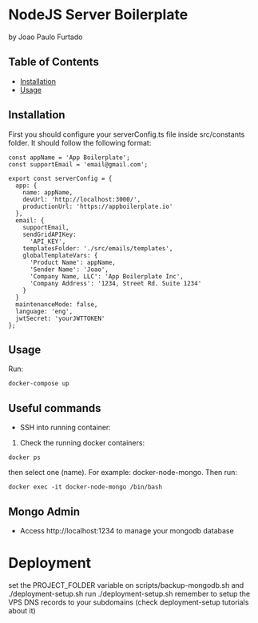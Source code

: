 # NodeJS Server Boilerplate

by Joao Paulo Furtado

## Table of Contents

- [Installation](#installation)
- [Usage](#usage)

## Installation

First you should configure your serverConfig.ts file inside src/constants folder. It should follow the following format:

```
const appName = 'App Boilerplate';
const supportEmail = 'email@gmail.com';

export const serverConfig = {
  app: {
    name: appName,
    devUrl: 'http://localhost:3000/',
    productionUrl: 'https://appboilerplate.io'
  },
  email: {
    supportEmail,
    sendGridAPIKey:
      'API_KEY',
    templatesFolder: './src/emails/templates',
    globalTemplateVars: {
      'Product Name': appName,
      'Sender Name': 'Joao',
      'Company Name, LLC': 'App Boilerplate Inc',
      'Company Address': '1234, Street Rd. Suite 1234'
    }
  }
  maintenanceMode: false,
  language: 'eng',
  jwtSecret: 'yourJWTTOKEN'
};
```

## Usage

Run:

```
docker-compose up

```

## Useful commands

- SSH into running container:

1. Check the running docker containers:

```
docker ps
```

then select one (name). For example: docker-node-mongo. Then run:

```
docker exec -it docker-node-mongo /bin/bash
```

## Mongo Admin

- Access http://localhost:1234 to manage your mongodb database

# Deployment

set the PROJECT_FOLDER variable on scripts/backup-mongodb.sh and ./deployment-setup.sh
run ./deployment-setup.sh
remember to setup the VPS DNS records to your subdomains (check deployment-setup tutorials about it)
